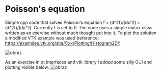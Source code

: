 # Poisson's equation
Simple cpp code that solves Poisson's equation f = (d^2f)/(dx^2) + (d^2f)/(dy^2). Currently f is set to 0. The code uses a simple matrix class written as an exercise without much thought put into it. To plot the solution a modified VTK example was used (reference: https://examples.vtk.org/site/Cxx/Plotting/Histogram2D/)

![obraz](https://github.com/KFudali/poissonEquation-C/assets/45979747/ed39be48-bddf-462f-ba56-00873389cdcb)


As an exercise in qt interfaces and vtk library i added some silly GUI and plotting visible below:
![obraz](https://github.com/KFudali/poissonEquation-C/assets/45979747/43c13ee3-11a8-46cf-81fd-956b69349392)
